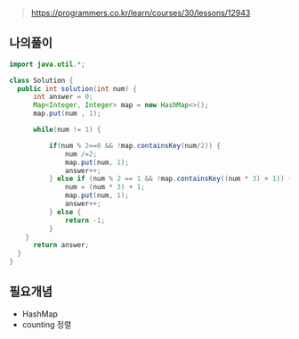 > https://programmers.co.kr/learn/courses/30/lessons/12943

## 나의풀이

```java
import java.util.*;

class Solution {
  public int solution(int num) {
      int answer = 0;
      Map<Integer, Integer> map = new HashMap<>();
      map.put(num , 1);

      while(num != 1) {

          if(num % 2==0 && !map.containsKey(num/2)) {
              num /=2;
              map.put(num, 1);
              answer++;
          } else if (num % 2 == 1 && !map.containsKey((num * 3) + 1)) {
              num = (num * 3) + 1;
              map.put(num, 1);
              answer++;
          } else {
              return -1;
          }
    }
      return answer;
  }
}
```

## 필요개념

- HashMap
- counting 정렬
